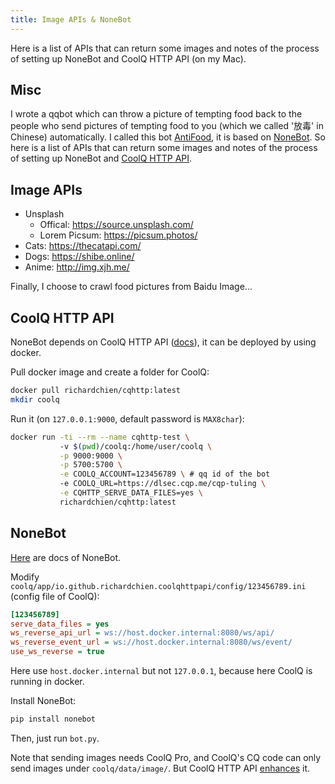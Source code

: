 ```yaml
---
title: Image APIs & NoneBot
---
```


Here is a list of APIs that can return some images and notes of the process of setting up NoneBot and CoolQ HTTP API (on my Mac).

<!-- more -->

## Misc

I wrote a qqbot which can throw a picture of tempting food back to the people who send pictures of tempting food to you (which we called '放毒' in Chinese) automatically. I called this bot [AntiFood](https://github.com/Renovamen/AntiFood), it is based on [NoneBot](https://github.com/richardchien/nonebot). So here is a list of APIs that can return some images and notes of the process of setting up NoneBot and [CoolQ HTTP API](https://github.com/richardchien/coolq-http-api).

## Image APIs

- Unsplash
    - Offical: https://source.unsplash.com/
    - Lorem Picsum: https://picsum.photos/
- Cats: https://thecatapi.com/
- Dogs: https://shibe.online/
- Anime: http://img.xjh.me/

Finally, I choose to crawl food pictures from Baidu Image...

## CoolQ HTTP API

NoneBot depends on CoolQ HTTP API ([docs](https://cqhttp.cc/docs/4.14/#/)), it can be deployed by using docker.

Pull docker image and create a folder for CoolQ:

```bash
docker pull richardchien/cqhttp:latest
mkdir coolq
```

Run it (on `127.0.0.1:9000`, default password is `MAX8char`):

```bash
docker run -ti --rm --name cqhttp-test \ 
           -v $(pwd)/coolq:/home/user/coolq \
           -p 9000:9000 \
           -p 5700:5700 \
           -e COOLQ_ACCOUNT=123456789 \ # qq id of the bot
           -e COOLQ_URL=https://dlsec.cqp.me/cqp-tuling \
           -e CQHTTP_SERVE_DATA_FILES=yes \
           richardchien/cqhttp:latest
```

## NoneBot

[Here](https://nonebot.cqp.moe/guide/) are docs of NoneBot.

Modify `coolq/app/io.github.richardchien.coolqhttpapi/config/123456789.ini` (config file of CoolQ):

```ini
[123456789]
serve_data_files = yes
ws_reverse_api_url = ws://host.docker.internal:8080/ws/api/
ws_reverse_event_url = ws://host.docker.internal:8080/ws/event/
use_ws_reverse = true
```

Here use `host.docker.internal` but not `127.0.0.1`, because here CoolQ is running in docker.

Install NoneBot:

```bash
pip install nonebot
```

Then, just run `bot.py`.

Note that sending images needs CoolQ Pro, and CoolQ's CQ code can only send images under `coolq/data/image/`. But CoolQ HTTP API [enhances](https://cqhttp.cc/docs/4.14/#/CQCode) it.